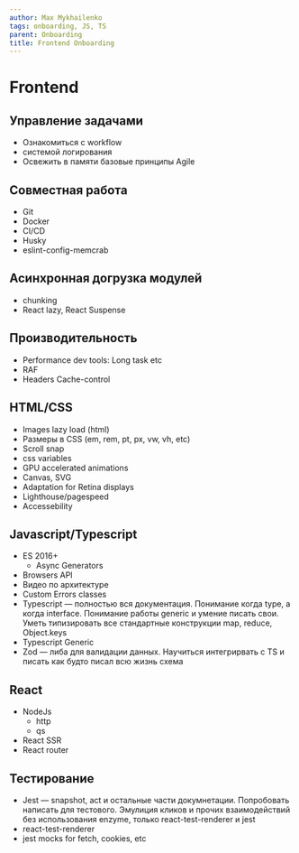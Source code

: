 ```yaml
---
author: Max Mykhailenko
tags: onboarding, JS, TS
parent: Onboarding
title: Frontend Onboarding
---
```

# Frontend

## Управление задачами
- Ознакомиться с workflow
- системой логирования
- Освежить в памяти базовые принципы Agile  

## Совместная работа
- Git
- Docker
- CI/CD
- Husky
- eslint-config-memcrab

## Асинхронная догрузка модулей
- chunking
- React lazy, React Suspense

## Производительность
- Performance dev tools: Long task etc  
- RAF
- Headers Cache-control

## HTML/CSS
- Images lazy load (html)
- Размеры в CSS (em, rem, pt, px, vw, vh, etc)
- Scroll snap
- css variables
- GPU accelerated animations
- Canvas, SVG
- Adaptation for Retina displays
- Lighthouse/pagespeed
- Accessebility

## Javascript/Typescript
- ES 2016+
	- Async Generators
- Browsers API
- Видео по архитектуре
- Custom Errors classes
- Typescript — полностью вся документация. Понимание когда type, а когда interface. Понимание работы generic и умение писать свои. Уметь типизировать все стандартные конструкции map, reduce, Object.keys
- Typescript Generic
- Zod — либа для валидации данных. Научиться интегрирвать с TS и писать как будто писал всю жизнь схема


## React
- NodeJs
	- http
	- qs
- React SSR
- React router

## Тестирование
- Jest — snapshot, act и остальные части докумнетации. Попробовать написать для тестового. Эмулиция кликов и прочих взаимодействий без использования enzyme, только react-test-renderer и jest
- react-test-renderer
- jest mocks for fetch, cookies, etc
